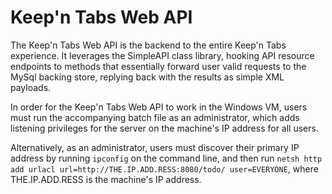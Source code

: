 # Keep'n Tabs Web API

The Keep'n Tabs Web API is the backend to the entire Keep'n Tabs experience.  It leverages the SimpleAPI class library, hooking API resource endpoints to methods that essentially forward user valid  requests to the MySql backing store, replying back with the results as simple XML payloads.

In order for the Keep'n Tabs Web API to work in the Windows VM, users must run the accompanying batch file as an administrator, which adds listening privileges for the server on the machine's IP address for all users.

Alternatively, as an administrator, users must discover their primary IP address by running `ipconfig` on the command line, and then run `netsh http add urlacl url=http://THE.IP.ADD.RESS:8080/todo/ user=EVERYONE`, where THE.IP.ADD.RESS is the machine's IP address.
